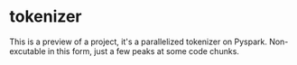 # tokenizer
This is a preview of a project, it's a parallelized tokenizer on Pyspark. Non-excutable in this form, just a few peaks at some code chunks.

